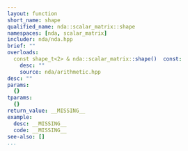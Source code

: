 ```yaml
---
layout: function
short_name: shape
qualified_name: nda::scalar_matrix::shape
namespaces: [nda, scalar_matrix]
includer: nda/nda.hpp
brief: ""
overloads:
  const shape_t<2> & nda::scalar_matrix::shape()  const:
    desc: ""
    source: nda/arithmetic.hpp
desc: ""
params:
  {}
tparams:
  {}
return_value: __MISSING__
example:
  desc: __MISSING__
  code: __MISSING__
see-also: []
...
```


